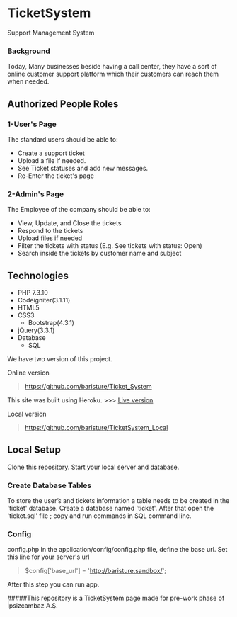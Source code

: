 # TicketSystem
Support Management System

### Background
Today, Many businesses beside having a call center, they have a sort of online customer
support platform which their customers can reach them when needed.

## Authorized People Roles
### 1-User's Page
The standard users should be able to:

- Create a support ticket
- Upload a file if needed.
- See Ticket statuses and add new messages.
- Re-Enter the ticket's page

### 2-Admin's Page
The Employee of the company should be able to:

- View, Update, and Close the tickets
- Respond to the tickets
- Upload files if needed
- Filter the tickets with status (E.g. See tickets with status: Open)
- Search inside the tickets by customer name and subject

## Technologies
-   PHP 7.3.10 
 - Codeigniter(3.1.11)
-   HTML5
-   CSS3
    -   Bootstrap(4.3.1)
-  jQuery(3.3.1)
- Database 
    - SQL

We have two version of this project.

Online version
> https://github.com/baristure/Ticket_System
 
This site was built using Heroku. >>> [Live version](https://ticketsupportsystem.herokuapp.com/)

Local version

>https://github.com/baristure/TicketSystem_Local


## Local Setup
Clone this repository. Start your local server and database.

### Create Database Tables
To store the user’s and tickets information a table needs to be created in the 'ticket' database. Create a database named 'ticket'. After that open the 'ticket.sql' file ; copy and run commands in SQL command line.

### Config
config.php
In the application/config/config.php file, define the base url.
Set this line for your server's url

> $config['base_url'] = 'http://baristure.sandbox/';

After this step you can run app.


#####This repository is a TicketSystem page made for pre-work phase of İpsizcambaz A.Ş.

 
